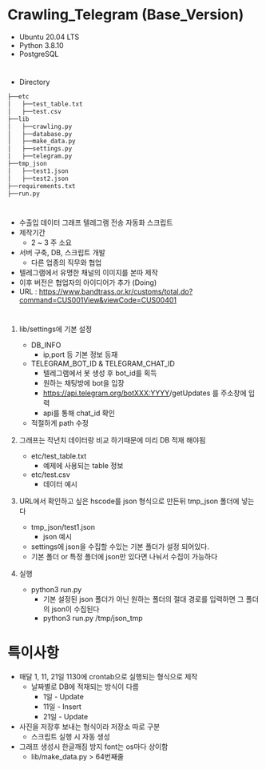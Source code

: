 # Crawling_Telegram (Base_Version)
- Ubuntu 20.04 LTS
- Python 3.8.10
- PostgreSQL
#
- Directory
```bash
├──etc
│   ├──test_table.txt
│   ├──test.csv
├──lib
│   ├──crawling.py
│   ├──database.py
│   ├──make_data.py
│   ├──settings.py
│   ├──telegram.py
├──tmp_json
│   ├──test1.json
│   ├──test2.json
├──requirements.txt
├──run.py
```
# 
   - 수출입 데이터 그래프 텔레그램 전송 자동화 스크립트
   - 제작기간
      - 2 ~ 3 주 소요
   - 서버 구축, DB, 스크립트 개발
      - 다른 업종의 직무와 협업
   - 텔레그램에서 유명한 채널의 이미지를 본따 제작
   - 이후 버전은 협업자의 아이디어가 추가 (Doing)
- URL : https://www.bandtrass.or.kr/customs/total.do?command=CUS001View&viewCode=CUS00401
#
1. lib/settings에 기본 설정
   - DB_INFO
      - ip,port 등 기본 정보 등재
   - TELEGRAM_BOT_ID & TELEGRAM_CHAT_ID
      - 텔레그램에서 봇 생성 후 bot_id를 획득
      - 원하는 채팅방에 bot을 입장
      - https://api.telegram.org/bot<XXX:YYYY>/getUpdates 를 주소창에 입력
      - api를 통해 chat_id 확인
   - 적절하게 path 수정

2. 그래프는 작년치 데이터랑 비교 하기때문에 미리 DB 적재 해야됨
   - etc/test_table.txt
      - 예제에 사용되는 table 정보
   - etc/test.csv
      - 데이터 예시

3. URL에서 확인하고 싶은 hscode를 json 형식으로 만든뒤 tmp_json 폴더에 넣는다
   - tmp_json/test1.json
      - json 예시
   - settings에 json을 수집할 수있는 기본 폴더가 설정 되어있다.
   - 기본 폴더 or 특정 폴더에 json만 있다면 나눠서 수집이 가능하다

4. 실행
   - python3 run.py
      - 기본 설정된 json 폴더가 아닌 원하는 폴더의 절대 경로를 입력하면 그 폴더의 json이 수집된다
      - python3 run.py /tmp/json_tmp

# 특이사항
   - 매달 1, 11, 21일 1130에 crontab으로 실행되는 형식으로 제작
      - 날짜별로 DB에 적재되는 방식이 다름
          - 1일 - Update
          - 11일 - Insert
          - 21일 - Update
   - 사진을 저장후 보내는 형식이라 저장소 따로 구분
      - 스크립트 실행 시 자동 생성
   - 그래프 생성시 한글깨짐 방지 font는 os마다 상이함
      - lib/make_data.py > 64번째줄 
